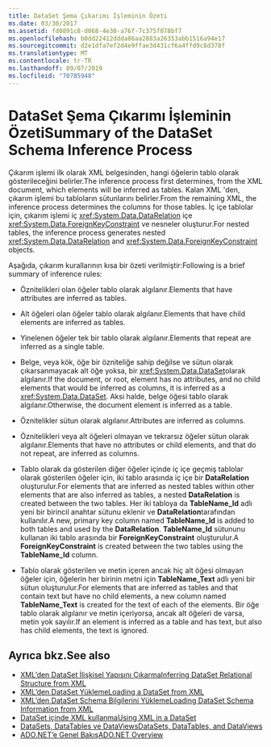 ```yaml
---
title: DataSet Şema Çıkarımı İşleminin Özeti
ms.date: 03/30/2017
ms.assetid: fd0891c8-d068-4e30-a76f-7c375f078bf7
ms.openlocfilehash: b0dd22412ddda86aa2883a26353abb1516a94e17
ms.sourcegitcommit: d2e1dfa7ef2d4e9ffae3d431cf6a4ffd9c8d378f
ms.translationtype: MT
ms.contentlocale: tr-TR
ms.lasthandoff: 09/07/2019
ms.locfileid: "70785948"
---
```

# <a name="summary-of-the-dataset-schema-inference-process"></a><span data-ttu-id="4c389-102">DataSet Şema Çıkarımı İşleminin Özeti</span><span class="sxs-lookup"><span data-stu-id="4c389-102">Summary of the DataSet Schema Inference Process</span></span>
<span data-ttu-id="4c389-103">Çıkarım işlemi ilk olarak XML belgesinden, hangi öğelerin tablo olarak gösterileceğini belirler.</span><span class="sxs-lookup"><span data-stu-id="4c389-103">The inference process first determines, from the XML document, which elements will be inferred as tables.</span></span> <span data-ttu-id="4c389-104">Kalan XML 'den, çıkarım işlemi bu tabloların sütunlarını belirler.</span><span class="sxs-lookup"><span data-stu-id="4c389-104">From the remaining XML, the inference process determines the columns for those tables.</span></span> <span data-ttu-id="4c389-105">İç içe tablolar için, çıkarım işlemi iç <xref:System.Data.DataRelation> içe <xref:System.Data.ForeignKeyConstraint> ve nesneler oluşturur.</span><span class="sxs-lookup"><span data-stu-id="4c389-105">For nested tables, the inference process generates nested <xref:System.Data.DataRelation> and <xref:System.Data.ForeignKeyConstraint> objects.</span></span>  
  
 <span data-ttu-id="4c389-106">Aşağıda, çıkarım kurallarının kısa bir özeti verilmiştir:</span><span class="sxs-lookup"><span data-stu-id="4c389-106">Following is a brief summary of inference rules:</span></span>  
  
- <span data-ttu-id="4c389-107">Öznitelikleri olan öğeler tablo olarak algılanır.</span><span class="sxs-lookup"><span data-stu-id="4c389-107">Elements that have attributes are inferred as tables.</span></span>  
  
- <span data-ttu-id="4c389-108">Alt öğeleri olan öğeler tablo olarak algılanır.</span><span class="sxs-lookup"><span data-stu-id="4c389-108">Elements that have child elements are inferred as tables.</span></span>  
  
- <span data-ttu-id="4c389-109">Yinelenen öğeler tek bir tablo olarak algılanır.</span><span class="sxs-lookup"><span data-stu-id="4c389-109">Elements that repeat are inferred as a single table.</span></span>  
  
- <span data-ttu-id="4c389-110">Belge, veya kök, öğe bir özniteliğe sahip değilse ve sütun olarak çıkarsanmayacak alt öğe yoksa, bir <xref:System.Data.DataSet>olarak algılanır.</span><span class="sxs-lookup"><span data-stu-id="4c389-110">If the document, or root, element has no attributes, and no child elements that would be inferred as columns, it is inferred as a <xref:System.Data.DataSet>.</span></span> <span data-ttu-id="4c389-111">Aksi halde, belge öğesi tablo olarak algılanır.</span><span class="sxs-lookup"><span data-stu-id="4c389-111">Otherwise, the document element is inferred as a table.</span></span>  
  
- <span data-ttu-id="4c389-112">Öznitelikler sütun olarak algılanır.</span><span class="sxs-lookup"><span data-stu-id="4c389-112">Attributes are inferred as columns.</span></span>  
  
- <span data-ttu-id="4c389-113">Öznitelikleri veya alt öğeleri olmayan ve tekrarsız öğeler sütun olarak algılanır.</span><span class="sxs-lookup"><span data-stu-id="4c389-113">Elements that have no attributes or child elements, and that do not repeat, are inferred as columns.</span></span>  
  
- <span data-ttu-id="4c389-114">Tablo olarak da gösterilen diğer öğeler içinde iç içe geçmiş tablolar olarak gösterilen öğeler için, iki tablo arasında iç içe bir **DataRelation** oluşturulur.</span><span class="sxs-lookup"><span data-stu-id="4c389-114">For elements that are inferred as nested tables within other elements that are also inferred as tables, a nested **DataRelation** is created between the two tables.</span></span> <span data-ttu-id="4c389-115">Her iki tabloya da **TableName_Id** adlı yeni bir birincil anahtar sütunu eklenir ve **DataRelation**tarafından kullanılır.</span><span class="sxs-lookup"><span data-stu-id="4c389-115">A new, primary key column named **TableName_Id** is added to both tables and used by the **DataRelation**.</span></span> <span data-ttu-id="4c389-116">**TableName_Id** sütununu kullanan iki tablo arasında bir **ForeignKeyConstraint** oluşturulur.</span><span class="sxs-lookup"><span data-stu-id="4c389-116">A **ForeignKeyConstraint** is created between the two tables using the **TableName_Id** column.</span></span>  
  
- <span data-ttu-id="4c389-117">Tablo olarak gösterilen ve metin içeren ancak hiç alt öğesi olmayan öğeler için, öğelerin her birinin metni için **TableName_Text** adlı yeni bir sütun oluşturulur.</span><span class="sxs-lookup"><span data-stu-id="4c389-117">For elements that are inferred as tables and that contain text but have no child elements, a new column named **TableName_Text** is created for the text of each of the elements.</span></span> <span data-ttu-id="4c389-118">Bir öğe tablo olarak algılanır ve metin içeriyorsa, ancak alt öğeleri de varsa, metin yok sayılır.</span><span class="sxs-lookup"><span data-stu-id="4c389-118">If an element is inferred as a table and has text, but also has child elements, the text is ignored.</span></span>  
  
## <a name="see-also"></a><span data-ttu-id="4c389-119">Ayrıca bkz.</span><span class="sxs-lookup"><span data-stu-id="4c389-119">See also</span></span>

- [<span data-ttu-id="4c389-120">XML’den DataSet İlişkisel Yapısını Çıkarma</span><span class="sxs-lookup"><span data-stu-id="4c389-120">Inferring DataSet Relational Structure from XML</span></span>](inferring-dataset-relational-structure-from-xml.md)
- [<span data-ttu-id="4c389-121">XML’den DataSet Yükleme</span><span class="sxs-lookup"><span data-stu-id="4c389-121">Loading a DataSet from XML</span></span>](loading-a-dataset-from-xml.md)
- [<span data-ttu-id="4c389-122">XML’den DataSet Schema Bilgilerini Yükleme</span><span class="sxs-lookup"><span data-stu-id="4c389-122">Loading DataSet Schema Information from XML</span></span>](loading-dataset-schema-information-from-xml.md)
- [<span data-ttu-id="4c389-123">DataSet içinde XML kullanma</span><span class="sxs-lookup"><span data-stu-id="4c389-123">Using XML in a DataSet</span></span>](using-xml-in-a-dataset.md)
- [<span data-ttu-id="4c389-124">DataSets, DataTables ve DataViews</span><span class="sxs-lookup"><span data-stu-id="4c389-124">DataSets, DataTables, and DataViews</span></span>](index.md)
- [<span data-ttu-id="4c389-125">ADO.NET’e Genel Bakış</span><span class="sxs-lookup"><span data-stu-id="4c389-125">ADO.NET Overview</span></span>](../ado-net-overview.md)
